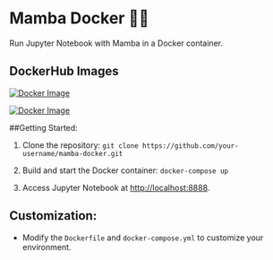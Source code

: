 # Mamba Docker 🐍🐋

Run Jupyter Notebook with Mamba in a Docker container.

## DockerHub Images

[![Docker Image](https://img.shields.io/docker/v/mattmajestic/mamba-ubuntu?color=blue&label=mattmajestic/mamba-ubuntu&logo=docker&logoColor=white&style=for-the-badge)](https://hub.docker.com/r/mattmajestic/mamba-ubuntu)

[![Docker Image](https://img.shields.io/docker/v/mattmajestic/mamba-conda?color=blue&label=mattmajestic/mamba-conda&logo=docker&logoColor=white&style=for-the-badge)](https://hub.docker.com/r/mattmajestic/mamba-conda)

##Getting Started:

1. Clone the repository: `git clone https://github.com/your-username/mamba-docker.git`

2. Build and start the Docker container: `docker-compose up`

3. Access Jupyter Notebook at [http://localhost:8888](http://localhost:8888).

## Customization:

- Modify the `Dockerfile` and `docker-compose.yml` to customize your environment.
